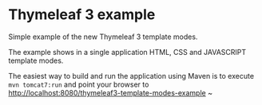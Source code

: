 # Thymeleaf 3 example

Simple example of the new Thymeleaf 3 template modes.

The example shows in a single application HTML, CSS and JAVASCRIPT template modes.

The easiest way to build and run the application using Maven is to execute `mvn tomcat7:run` and
point your browser to [http://localhost:8080/thymeleaf3-template-modes-example](http://localhost:8080/thymeleaf3-template-modes-example)
~

